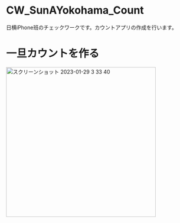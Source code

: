 # CW_SunAYokohama_Count
日横iPhone班のチェックワークです。カウントアプリの作成を行います。

# 一旦カウントを作る
<img width="405" alt="スクリーンショット 2023-01-29 3 33 40" src="https://user-images.githubusercontent.com/60352606/215284928-fff635b3-2e94-4888-86f9-aa49ed2b2423.png">
